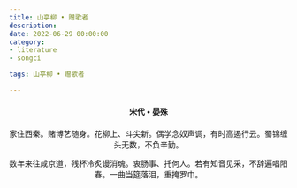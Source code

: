 ```yaml
---
title: 山亭柳 • 赠歌者
description:
date: 2022-06-29 00:00:00
category:
- literature
- songci

tags: 山亭柳 • 赠歌者

---
```


<div id="poem-author">
    宋代 • 晏殊
</div>
<div id="poem-body">
<p class="poem-paragraph">家住西秦。赌博艺随身。花柳上、斗尖新。偶学念奴声调，有时高遏行云。蜀锦缠头无数，不负辛勤。</p>
<p class="poem-paragraph">数年来往咸京道，残杯冷炙谩消魂。衷肠事、托何人。若有知音见采，不辞遍唱阳春。一曲当筵落泪，重掩罗巾。</p>

</div>

<style>

#poem-author {
    width: 100%;
    text-align: center;
    margin: 20px 0;
    font-weight: bold;
}
#poem-body {
    width: 100%;
    text-align: center;
}
.poem-paragraph {
    font-family: "仿宋"
}

</style>